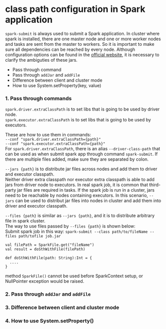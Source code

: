 # class path configuration in Spark application
`spark-submit` is always used to submit a Spark application. In cluster where spark is installed, there are one master node and one or more worker nodes and tasks are sent from the master to workers. So it is important to make sure all dependencies can be reached by every node. Although configuration options can be found in the [official website](http://spark.apache.org/docs/latest/configuration.html), it is necessary to clarify the ambiguties of these jars.  
* Pass through command
* Pass through `addJar` and `addFile`
* Difference between client and cluster mode
* How to use System.setProperty(key, value)

### 1. Pass through commands
`spark.driver.extraClassPath` is to set libs that is going to be used by driver node.  
`spark.executor.extraClassPath` is to set libs that is going to be used by executors.  

These are how to use them in commands:  
`--conf "spark.driver.extraClassPath={path}"`  
`--conf "spark.executor.extraClassPath={path}"`  
For `spark.driver.extraClassPath`, there is an alias `--driver-class-path` that can be used as when submit spark app through command `spark-submit`. If there are multiple files added, make sure they are separated by colon. 

`--jars {path}` is to distribute jar files across nodes and add them to driver and executor classpath.  
Neither driver extra classpath nor executor extra classpath is able to add jars from driver node to executors. In real spark job, it is common that third-party jar files are required in tasks. If the spark job is run in a cluster, jars need to be reachable by nodes containing executors. In this scenario, `--jars` can be used to distribut jar files into nodes in cluster and add them into driver and executor classpath.  

`--files {path}` is similar as `--jars {path}`, and it is to distribute arbitrary file in spark cluster.  
The way to use files passed by `--files {path}` is shown below:  
Submit spark job in this way: `spark-submit --class path/to/fileName --files path/tofile job.jar`  

```
val filePath = SparkFile.get("fileName")
val result = doSthWithFile(filePath)

def doSthWithFile(path: String):Int = {
  ....
}
```
method `SparkFile()` cannot be used before SparkContext setup, or NullPointer exception would be raised.

### 2. Pass through `addJar` and `addFile`   
### 3. Difference between client and cluster mode
### 4. How to use System.setProperty()
